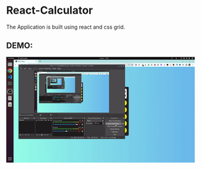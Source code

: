 # React-Calculator

The Application is built using react and css grid.

## DEMO:

<img src="./assets/calculator.gif" >
